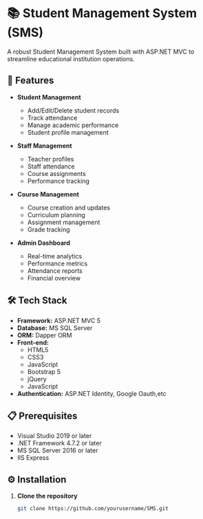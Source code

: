 # 📚 Student Management System (SMS)

A robust Student Management System built with ASP.NET MVC to streamline educational institution operations.

## 🚀 Features

- **Student Management**
  - Add/Edit/Delete student records
  - Track attendance
  - Manage academic performance
  - Student profile management

- **Staff Management**
  - Teacher profiles
  - Staff attendance
  - Course assignments
  - Performance tracking

- **Course Management**
  - Course creation and updates
  - Curriculum planning
  - Assignment management
  - Grade tracking

- **Admin Dashboard**
  - Real-time analytics
  - Performance metrics
  - Attendance reports
  - Financial overview

## 🛠️ Tech Stack

- **Framework:** ASP.NET MVC 5
- **Database:** MS SQL Server
- **ORM:** Dapper ORM
- **Front-end:** 
  - HTML5
  - CSS3
  - JavaScript
  - Bootstrap 5
  - jQuery
  - JavaScript
- **Authentication:** ASP.NET Identity, Google Oauth,etc

## 📋 Prerequisites

- Visual Studio 2019 or later
- .NET Framework 4.7.2 or later
- MS SQL Server 2016 or later
- IIS Express

## ⚙️ Installation

1. **Clone the repository**
   ```bash
   git clone https://github.com/yourusername/SMS.git
